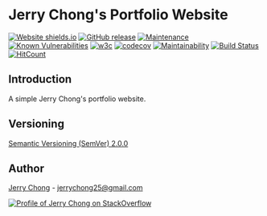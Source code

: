 # Jerry Chong's Portfolio Website

[![Website shields.io](https://img.shields.io/website-up-down-green-red/http/shields.io.svg)](https://jerrychong25.github.io/)
[![GitHub release](https://img.shields.io/github/release/jerrychong25/jerrychong25.github.io.svg)](https://GitHub.com/jerrychong25/jerrychong25.github.io/releases/)
[![Maintenance](https://img.shields.io/badge/Maintained%3F-yes-green.svg)](https://github.com/jerrychong25/jerrychong25.github.io/graphs/commit-activity)
[![Known Vulnerabilities](https://snyk.io/test/github/jerrychong25/jerrychong25.github.io/badge.svg)](https://snyk.io/test/github/jerrychong25/jerrychong25.github.io)
[![w3c](https://img.shields.io/w3c-validation/default?targetUrl=https%3A%2F%2Fjerrychong25.github.io%2F)](https://jerrychong25.github.io/)
[![codecov](https://codecov.io/gh/jerrychong25/jerrychong25.github.io/branch/staging/graph/badge.svg)](https://codecov.io/gh/jerrychong25/jerrychong25.github.io)
[![Maintainability](https://api.codeclimate.com/v1/badges/999e5107780a3be1b883/maintainability)](https://codeclimate.com/github/jerrychong25/jerrychong25.github.io/maintainability)
[![Build Status](https://travis-ci.org/jerrychong25/jerrychong25.github.io.svg?branch=staging)](https://travis-ci.org/jerrychong25/jerrychong25.github.io)
[![HitCount](http://hits.dwyl.com/jerrychong25/jerrychong25githubio.svg)](http://hits.dwyl.com/jerrychong25/jerrychong25githubio)

## Introduction

A simple Jerry Chong's portfolio website.

## Versioning

[Semantic Versioning (SemVer) 2.0.0](http://semver.org/)

## Author

[Jerry Chong](https://www.linkedin.com/in/chonghf/) - <jerrychong25@gmail.com> 

[![Profile of Jerry Chong on StackOverflow](https://stackoverflow.com/users/flair/5918539.png)](https://stackoverflow.com/users/5918539/jerry-chong)
